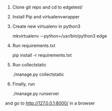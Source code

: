 1. Clone git repo and cd to edgetest/
2. Install Pip and virtualenvwrapper
3. Create new virtualenv in python3

    mkvirtualenv --python=/usr/bin/python3 edge

4. Run requirements.txt

   	pip install -r requirements.txt

5. Run collectstatic 

   ./manage.py collectstatic

7. Finally, run

   ./manage.py runserver

and go to http://127.0.0.1:8000/ in a browser
